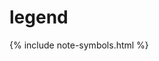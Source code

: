 ---
---

# legend

<!--            <p>unless otherwise stated, these are the symbol meanings.</p>-->
<!--            <p>"open"/"closed" refers to glottal state, i.e. if you breathe through the sound, or can make it whilst breathing through the nose.<br/>-->
<!--                generally noted using uppercase/lowercase letters, tho letter-case might mean something else.-->
<!--            </p>-->

{% include note-symbols.html %}
